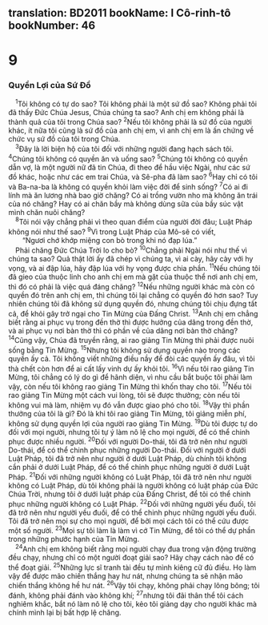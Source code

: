 translation: BD2011
bookName: I Cô-rinh-tô 
bookNumber: 46
-------

<div class="title"><h1>9</h1><h3>Quyền Lợi của Sứ Ðồ</h3></div>
<span class="verse 1co_9_1"> <sup>1</sup>Tôi không có tự do sao? Tôi không phải là một sứ đồ sao? Không phải tôi đã thấy Ðức Chúa Jesus, Chúa chúng ta sao? Anh chị em không phải là thành quả của tôi trong Chúa sao? </span>
<span class="verse 1co_9_2"><sup>2</sup>Nếu tôi không phải là sứ đồ của người khác, ít nữa tôi cũng là sứ đồ của anh chị em, vì anh chị em là ấn chứng về chức vụ sứ đồ của tôi trong Chúa.<br/></span>
<span class="verse 1co_9_3"> <sup>3</sup>Ðây là lời biện hộ của tôi đối với những người đang hạch sách tôi. </span>
<span class="verse 1co_9_4"><sup>4</sup>Chúng tôi không có quyền ăn và uống sao? </span>
<span class="verse 1co_9_5"><sup>5</sup>Chúng tôi không có quyền dẫn vợ, là một người nữ đã tin Chúa, đi theo để hầu việc Ngài, như các sứ đồ khác, hoặc như các em trai Chúa, và Sê-pha đã làm sao? </span>
<span class="verse 1co_9_6"><sup>6</sup>Hay chỉ có tôi và Ba-na-ba là không có quyền khỏi làm việc đời để sinh sống? </span>
<span class="verse 1co_9_7"><sup>7</sup>Có ai đi lính mà ăn lương nhà bao giờ chăng? Có ai trồng vườn nho mà không ăn trái của nó chăng? Hay có ai chăn bầy mà không dùng sữa của bầy súc vật mình chăn nuôi chăng?<br/></span>
<span class="verse 1co_9_8"> <sup>8</sup>Tôi nói vậy chẳng phải vì theo quan điểm của người đời đâu; Luật Pháp không nói như thế sao? </span>
<span class="verse 1co_9_9"><sup>9</sup>Vì trong Luật Pháp của Mô-sê có viết,<br/>  “Ngươi chớ khớp miệng con bò trong khi nó đạp lúa.” <br/> Phải chăng Ðức Chúa Trời lo cho bò? </span>
<span class="verse 1co_9_10"><sup>10</sup>Chẳng phải Ngài nói như thế vì chúng ta sao? Quả thật lời ấy đã chép vì chúng ta, vì ai cày, hãy cày với hy vọng, và ai đập lúa, hãy đập lúa với hy vọng được chia phần. </span>
<span class="verse 1co_9_11"><sup>11</sup>Nếu chúng tôi đã gieo của thuộc linh cho anh chị em mà gặt của thuộc thể nơi anh chị em, thì đó có phải là việc quá đáng chăng? </span>
<span class="verse 1co_9_12"><sup>12</sup>Nếu những người khác mà còn có quyền đó trên anh chị em, thì chúng tôi lại chẳng có quyền đó hơn sao? Tuy nhiên chúng tôi đã không sử dụng quyền đó, nhưng chúng tôi chịu đựng tất cả, để khỏi gây trở ngại cho Tin Mừng của Ðấng Christ. </span>
<span class="verse 1co_9_13"><sup>13</sup>Anh chị em chẳng biết rằng ai phục vụ trong đền thờ thì được hưởng của dâng trong đền thờ, và ai phục vụ nơi bàn thờ thì có phần về của dâng nơi bàn thờ chăng? </span>
<span class="verse 1co_9_14"><sup>14</sup>Cũng vậy, Chúa đã truyền rằng, ai rao giảng Tin Mừng thì phải được nuôi sống bằng Tin Mừng. </span>
<span class="verse 1co_9_15"><sup>15</sup>Nhưng tôi không sử dụng quyền nào trong các quyền ấy cả. Tôi không viết những điều nầy để đòi các quyền ấy đâu, vì tôi thà chết còn hơn để ai cất lấy vinh dự ấy khỏi tôi. </span>
<span class="verse 1co_9_16"><sup>16</sup>Vì nếu tôi rao giảng Tin Mừng, tôi chẳng có lý do gì để hãnh diện, vì nhu cầu bắt buộc tôi phải làm vậy, còn nếu tôi không rao giảng Tin Mừng thì khốn thay cho tôi. </span>
<span class="verse 1co_9_17"><sup>17</sup>Nếu tôi rao giảng Tin Mừng một cách vui lòng, tôi sẽ được thưởng; còn nếu tôi không vui mà làm, nhiệm vụ đó vẫn được giao phó cho tôi. </span>
<span class="verse 1co_9_18"><sup>18</sup>Vậy thì phần thưởng của tôi là gì? Ðó là khi tôi rao giảng Tin Mừng, tôi giảng miễn phí, không sử dụng quyền lợi của người rao giảng Tin Mừng. </span>
<span class="verse 1co_9_19"><sup>19</sup>Dù tôi được tự do đối với mọi người, nhưng tôi tự ý làm nô lệ cho mọi người, để có thể chinh phục được nhiều người. </span>
<span class="verse 1co_9_20"><sup>20</sup>Ðối với người Do-thái, tôi đã trở nên như người Do-thái, để có thể chinh phục những người Do-thái. Ðối với người ở dưới Luật Pháp, tôi đã trở nên như người ở dưới Luật Pháp, dù chính tôi không cần phải ở dưới Luật Pháp, để có thể chinh phục những người ở dưới Luật Pháp. </span>
<span class="verse 1co_9_21"><sup>21</sup>Ðối với những người không có Luật Pháp, tôi đã trở nên như người không có Luật Pháp, dù tôi không phải là người không có luật pháp của Ðức Chúa Trời, nhưng tôi ở dưới luật pháp của Ðấng Christ, để tôi có thể chinh phục những người không có Luật Pháp. </span>
<span class="verse 1co_9_22"><sup>22</sup>Ðối với những người yếu đuối, tôi đã trở nên như người yếu đuối, để có thể chinh phục những người yếu đuối. Tôi đã trở nên mọi sự cho mọi người, để bởi mọi cách tôi có thể cứu được một số người. </span>
<span class="verse 1co_9_23"><sup>23</sup>Mọi sự tôi làm là làm vì cớ Tin Mừng, để tôi có thể dự phần trong những phước hạnh của Tin Mừng.<br/></span>
<span class="verse 1co_9_24"> <sup>24</sup>Anh chị em không biết rằng mọi người chạy đua trong vận động trường đều chạy, nhưng chỉ có một người đoạt giải sao? Hãy chạy cách nào để có thể đoạt giải. </span>
<span class="verse 1co_9_25"><sup>25</sup>Những lực sĩ tranh tài đều tự mình kiêng cữ đủ điều. Họ làm vậy để được mão chiến thắng hay hư nát, nhưng chúng ta sẽ nhận mão chiến thắng không hề hư nát. </span>
<span class="verse 1co_9_26"><sup>26</sup>Vậy tôi chạy, không phải chạy lông bông; tôi đánh, không phải đánh vào không khí; </span>
<span class="verse 1co_9_27"><sup>27</sup>nhưng tôi đãi thân thể tôi cách nghiêm khắc, bắt nó làm nô lệ cho tôi, kẻo tôi giảng dạy cho người khác mà chính mình lại bị bất hợp lệ chăng.<br/></span>
